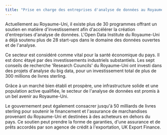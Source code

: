 ```yaml
---
title: "Prise en charge des entreprises d'analyse de données au Royaume-Uni"
---
```


Actuellement au Royaume-Uni, il existe plus de 30 programmes offrant un soutien en matière d'investissement afin d'accélérer la création d'entreprises d'analyse de données. L'Open Data Institute du Royaume-Uni a déjà soutenu plus de 28 start-ups dans le domaine des données ouvertes et de l'analyse.

Ce secteur est considéré comme vital pour la santé économique du pays. Il est donc étayé par des investissements industriels substantiels. Les sept conseils de recherche 'Research Councils' du Royaume-Uni ont investi dans des projets d'analyse du big data, pour un investissement total de plus de 300 millions de livres sterling.  

Grâce à un marché bien établi et prospère, une infrastructure solide et une population active qualifiée, le secteur de l'analyse de données est promis à un bel avenir au Royaume-Uni.

Le gouvernement peut également consacrer jusqu'à 50 milliards de livres sterling pour soutenir le financement et l'assurance de marchandises provenant du Royaume-Uni et destinées à des acheteurs en dehors du pays. Ce soutien peut prendre la forme de garanties, d'une assurance et de prêts accordés par son agence de crédit à l'exportation, UK Export Finance.
